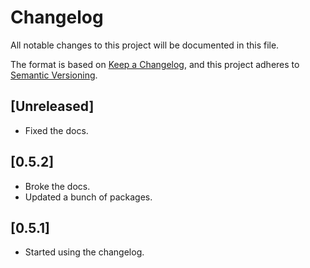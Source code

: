 # Changelog

All notable changes to this project will be documented in this file.

The format is based on [Keep a Changelog](https://keepachangelog.com/en/1.0.0/),
and this project adheres to [Semantic Versioning](https://semver.org/spec/v2.0.0.html).

## [Unreleased]

- Fixed the docs.

## [0.5.2]

- Broke the docs.
- Updated a bunch of packages.

## [0.5.1]

- Started using the changelog.
